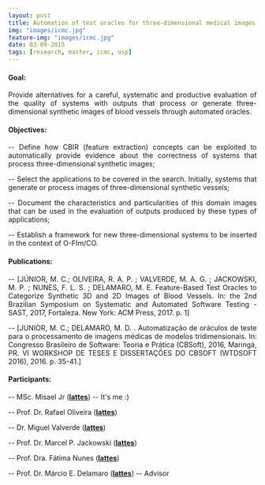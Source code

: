 ```yaml
---
layout: post
title: Automation of test oracles for three-dimensional medical images -- (2015 -- 2017)
img: "images/icmc.jpg"
feature-img: "images/icmc.jpg"
date: 03-09-2015
tags: [research, master, icmc, usp]
---
```


#### Goal: 
<p align="justify"> Provide alternatives for a careful, systematic and productive evaluation of the quality of systems with outputs that process or generate three-dimensional synthetic images of blood vessels through automated oracles. </p>

#### Objectives: 

  <p align="justify"> -- Define how CBIR (feature extraction) concepts can be exploited to automatically provide evidence about the correctness of systems that process three-dimensional synthetic images;</p>

  <p align="justify">  -- Select the applications to be covered in the search. Initially, systems that generate or process images of three-dimensional synthetic vessels;</p>
  
  <p align="justify"> -- Document the characteristics and particularities of this domain images that can be used in the evaluation of outputs produced by these types of applications;</p>

  <p align="justify"> -- Establish a framework for new three-dimensional systems to be inserted in the context of O-FIm/CO.</p>

#### Publications:

 <p align="justify">  -- [JÚNIOR, M. C.; OLIVEIRA, R. A. P. ; VALVERDE, M. A. G. ; JACKOWSKI, M. P. ; NUNES, F. L. S. ; DELAMARO, M. E. Feature-Based Test Oracles to Categorize Synthetic 3D and 2D Images of Blood Vessels. In: the 2nd Brazilian Symposium on Systematic and Automated Software Testing - SAST, 2017, Fortaleza. New York: ACM Press, 2017. p. 1]</p>

 <p align="justify">  -- [JUNIOR, M. C.; DELAMARO, M. D. . Automatização de oráculos de teste para o processamento de imagens médicas de modelos tridimensionais. In: Congresso Brasileiro de Software: Teoria e Prática (CBSoft), 2016, Maringá, PR. VI WORKSHOP DE TESES E DISSERTAÇÕES DO CBSOFT (WTDSOFT 2016), 2016. p. 35-41.]</p>


#### Participants:

-- MSc. Misael Jr (<b><a href="http://lattes.cnpq.br/7927035309009307">lattes</a></b>) -- It's me :)

-- Prof. Dr. Rafael Oliveira (<b><a href="http://lattes.cnpq.br/0793753941171478">lattes</a></b>)

-- Dr. Miguel Valverde (<b><a href="http://lattes.cnpq.br/3447755852902955">lattes</a></b>)

-- Prof. Dr. Marcel P. Jackowski (<b><a href="http://lattes.cnpq.br/0926213060635986">lattes</a></b>)

-- Prof. Dra. Fátima Nunes (<b><a href="http://lattes.cnpq.br/8626964624628522">lattes</a></b>)

-- Prof. Dr. Márcio E. Delamaro (<b><a href="http://lattes.cnpq.br/2844974351441051">lattes</a></b>) -- Advisor


